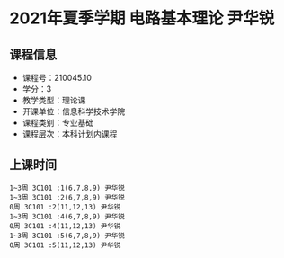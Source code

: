 # 2021年夏季学期 电路基本理论 尹华锐






## 课程信息

- 课程号：210045.10
- 学分：3
- 教学类型：理论课
- 开课单位：信息科学技术学院
- 课程类别：专业基础
- 课程层次：本科计划内课程

## 上课时间

```
1~3周 3C101 :1(6,7,8,9) 尹华锐
1~3周 3C101 :2(6,7,8,9) 尹华锐
0周 3C101 :2(11,12,13) 尹华锐
1~3周 3C101 :4(6,7,8,9) 尹华锐
0周 3C101 :4(11,12,13) 尹华锐
1~3周 3C101 :5(6,7,8,9) 尹华锐
0周 3C101 :5(11,12,13) 尹华锐
```

